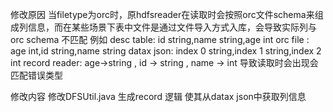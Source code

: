 修改原因
当filetype为orc时，原hdfsreader在读取时会按照orc文件schema来组成列信息，而在某些场景下表中文件是通过文件导入方式入库，会导致实际列与orc schema 不匹配
例如
desc table: 
id string,name string,age int
orc file :
age int,id string,name string
datax json:
index 0 string,index 1 string,index 2 int
record reader:
age->string , id -> string , name -> int
导致读取时会出现会匹配错误类型

修改内容
修改DFSUtil.java 生成record 逻辑 使其从datax json中获取列信息
